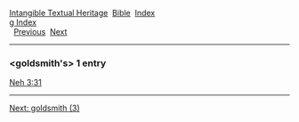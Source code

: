 [Intangible Textual Heritage](../../index)  [Bible](../index) 
[Index](index)   
[g Index](_g_)  
  [Previous](c04846)  [Next](c04848) 

------------------------------------------------------------------------

### &lt;goldsmith's&gt; 1 entry

[Neh 3:31](../kjv/neh003.htm#031)  

------------------------------------------------------------------------

[Next: goldsmith (3)](c04848)
